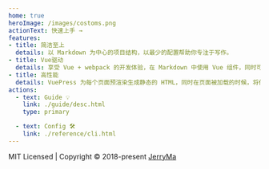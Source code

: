 ```yaml
---
home: true
heroImage: /images/costoms.png
actionText: 快速上手 →
features:
- title: 简洁至上
  details: 以 Markdown 为中心的项目结构，以最少的配置帮助你专注于写作。
- title: Vue驱动
  details: 享受 Vue + webpack 的开发体验，在 Markdown 中使用 Vue 组件，同时可以使用 Vue 来开发自定义主题。
- title: 高性能
  details: VuePress 为每个页面预渲染生成静态的 HTML，同时在页面被加载的时候，将作为 SPA 运行。
actions:
  - text: Guide 💡
    link: ./guide/desc.html
    type: primary

  - text: Config 🛠
    link: ./reference/cli.html
---
```


<div class="my-footer">MIT Licensed | Copyright © 2018-present <a target="_blank" href="https://github.com/mazaiguo/vuepress2">JerryMa</a></div>
